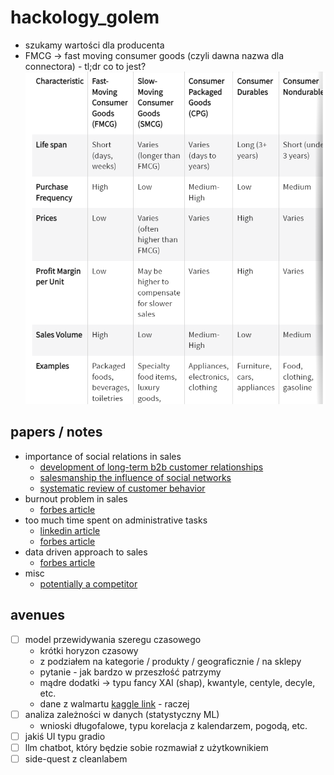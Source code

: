 # hackology_golem

* szukamy wartości dla producenta
* FMCG -> fast moving consumer goods (czyli dawna nazwa dla connectora) - tl;dr co to jest?
![fmcd](img/fmcg.png)

## papers / notes
* importance of social relations in sales
    * [development of long-term b2b customer relationships](./docs/development_of_long_term_b2b_customer_relationships.pdf)
    * [salesmanship the influence of social networks](./docs/salesmanship_the_influence_of_social_networks.pdf)
    * [systematic review of customer behavior](./docs/systematic_review_of_customer_behavior_in_b2b_markets.pdf)
* burnout problem in sales
    * [forbes article](https://www.forbes.com/sites/serenitygibbons/2020/12/08/sales-teams-are-experiencing-a-burnout-epidemic---heres-how-to-prioritize-your-teams-tasks/)
* too much time spent on administrative tasks
    * [linkedin article](https://www.linkedin.com/pulse/salespeople-wasting-too-much-time-admin-the-daily-sales-grk0e/)
    * [forbes article](https://www.forbes.com/sites/kenkrogue/2018/01/10/why-sales-reps-spend-less-than-36-of-time-selling-and-less-than-18-in-crm/)
* data driven approach to sales
    * [forbes article](https://www.forbes.com/councils/forbestechcouncil/2021/02/02/developing-a-data-driven-approach-to-sales/)
* misc
    * [potentially a competitor](https://www.dooly.ai/)

## avenues  
- [ ] model przewidywania szeregu czasowego
    * krótki horyzon czasowy
    * z podziałem na kategorie / produkty / geograficznie / na sklepy 
    * pytanie - jak bardzo w przeszłość patrzymy
    * mądre dodatki -> typu fancy XAI (shap), kwantyle, centyle, decyle, etc.
    * dane z walmartu [kaggle link](https://www.kaggle.com/competitions/m5-forecasting-accuracy/data) - raczej
- [ ] analiza zależności w danych (statystyczny ML)
    * wnioski długofalowe, typu korelacja z kalendarzem, pogodą, etc.
- [ ] jakiś UI typu gradio
- [ ] llm chatbot, który będzie sobie rozmawiał z użytkownikiem
- [ ] side-quest z cleanlabem
